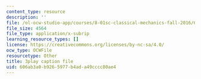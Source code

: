 ```yaml
---
content_type: resource
description: ''
file: /ol-ocw-studio-app/courses/8-01sc-classical-mechanics-fall-2016/606ab3a0b9265977b4ada49cccc80ae4_0PrwAbgoMA.vtt
file_size: 4564
file_type: application/x-subrip
learning_resource_types: []
license: https://creativecommons.org/licenses/by-nc-sa/4.0/
ocw_type: OCWFile
resourcetype: Other
title: 3play caption file
uid: 606ab3a0-b926-5977-b4ad-a49cccc80ae4
---
```

